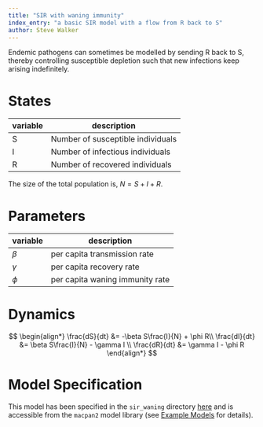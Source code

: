 ```yaml
---
title: "SIR with waning immunity"
index_entry: "a basic SIR model with a flow from R back to S"
author: Steve Walker
---
```


Endemic pathogens can sometimes be modelled by sending R back to S, thereby controlling susceptible depletion such that new infections keep arising indefinitely.

# States

| variable | description                       |
| -------- | --------------------------------- |
| S        | Number of susceptible individuals |
| I        | Number of infectious individuals  |
| R        | Number of recovered individuals   |

The size of the total population is, $N = S + I + R$.

# Parameters

| variable | description                     |
| -------- | ------------------------------- |
| $\beta$  | per capita transmission rate    |
| $\gamma$ | per capita recovery rate        |
| $\phi$   | per capita waning immunity rate |

# Dynamics 

$$
\begin{align*}
\frac{dS}{dt} &= -\beta S\frac{I}{N} + \phi R\\
\frac{dI}{dt} &= \beta S\frac{I}{N} - \gamma I \\
\frac{dR}{dt} &= \gamma I  - \phi R
\end{align*}
$$

# Model Specification

This model has been specified in the `sir_waning` directory [here](https://github.com/canmod/macpan2/blob/main/inst/starter_models/sir_waning/tmb.R) and is accessible from the `macpan2` model library (see [Example Models](https://canmod.github.io/macpan2/articles/example_models.html) for details). 

